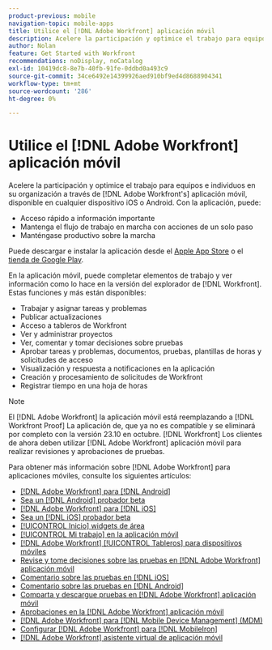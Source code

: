 ```yaml
---
product-previous: mobile
navigation-topic: mobile-apps
title: Utilice el [!DNL Adobe Workfront] aplicación móvil
description: Acelere la participación y optimice el trabajo para equipos e individuos en su organización a través de [!DNL Adobe Workfront's] aplicación móvil, disponible en cualquier dispositivo iOS o Android.
author: Nolan
feature: Get Started with Workfront
recommendations: noDisplay, noCatalog
exl-id: 10419dc8-8e7b-40fb-91fe-0ddbd0a493c9
source-git-commit: 34ce6492e14399926aed910bf9ed4d8688904341
workflow-type: tm+mt
source-wordcount: '286'
ht-degree: 0%

---
```


# Utilice el [!DNL Adobe Workfront] aplicación móvil

Acelere la participación y optimice el trabajo para equipos e individuos en su organización a través de [!DNL Adobe Workfront's] aplicación móvil, disponible en cualquier dispositivo iOS o Android. Con la aplicación, puede:

* Acceso rápido a información importante
* Mantenga el flujo de trabajo en marcha con acciones de un solo paso
* Manténgase productivo sobre la marcha

Puede descargar e instalar la aplicación desde el [Apple App Store](https://apps.apple.com/us/app/adobe-workfront/id1033282981) o el [tienda de Google Play](https://play.google.com/store/apps/details?id=com.workfront.android.aware).

En la aplicación móvil, puede completar elementos de trabajo y ver información como lo hace en la versión del explorador de [!DNL Workfront]. Estas funciones y más están disponibles:

* Trabajar y asignar tareas y problemas
* Publicar actualizaciones
* Acceso a tableros de Workfront
* Ver y administrar proyectos
* Ver, comentar y tomar decisiones sobre pruebas
* Aprobar tareas y problemas, documentos, pruebas, plantillas de horas y solicitudes de acceso
* Visualización y respuesta a notificaciones en la aplicación
* Creación y procesamiento de solicitudes de Workfront
* Registrar tiempo en una hoja de horas

>[!NOTE]
>
>El [!DNL Adobe Workfront] la aplicación móvil está reemplazando a [!DNL Workfront Proof] La aplicación de, que ya no es compatible y se eliminará por completo con la versión 23.10 en octubre. [!DNL Workfront] Los clientes de ahora deben utilizar [!DNL Adobe Workfront] aplicación móvil para realizar revisiones y aprobaciones de pruebas.

Para obtener más información sobre [!DNL Adobe Workfront] para aplicaciones móviles, consulte los siguientes artículos:

* [[!DNL Adobe Workfront] para [!DNL Android]](../../../workfront-basics/mobile-apps/using-the-workfront-mobile-app/workfront-for-android.md)
* [Sea un [!DNL Android] probador beta](../../../workfront-basics/mobile-apps/using-the-workfront-mobile-app/android-beta-tester.md)
* [[!DNL Adobe Workfront] para [!DNL iOS]](../../../workfront-basics/mobile-apps/using-the-workfront-mobile-app/workfront-for-ios.md)
* [Sea un [!DNL iOS] probador beta](../../../workfront-basics/mobile-apps/using-the-workfront-mobile-app/ios-beta-tester.md)
* [[!UICONTROL Inicio] widgets de área](../../../workfront-basics/mobile-apps/using-the-workfront-mobile-app/home-area-widgets-mobile.md)
* [[!UICONTROL Mi trabajo] en la aplicación móvil](../../../workfront-basics/mobile-apps/using-the-workfront-mobile-app/my-work-section-mobile.md)
* [[!DNL Adobe Workfront] [!UICONTROL Tableros] para dispositivos móviles](/help/quicksilver/workfront-basics/mobile-apps/using-the-workfront-mobile-app/mobile-boards.md)
* [Revise y tome decisiones sobre las pruebas en [!DNL Adobe Workfront] aplicación móvil](../../../workfront-basics/mobile-apps/using-the-workfront-mobile-app/work-with-proofs-in-mobile-app.md)
* [Comentario sobre las pruebas en [!DNL iOS]](../../../workfront-basics/mobile-apps/using-the-workfront-mobile-app/comment-on-proofs-ios.md)
* [Comentario sobre las pruebas en [!DNL Android]](../../../workfront-basics/mobile-apps/using-the-workfront-mobile-app/comment-on-proofs-android.md)
* [Comparta y descargue pruebas en [!DNL Adobe Workfront] aplicación móvil](../../../workfront-basics/mobile-apps/using-the-workfront-mobile-app/share-proofs-mobile.md)
* [Aprobaciones en la [!DNL Adobe Workfront] aplicación móvil](../../../workfront-basics/mobile-apps/using-the-workfront-mobile-app/approvals-in-mobile-app.md)
* [[!DNL Adobe Workfront] para [!DNL Mobile Device Management] (MDM)](../../../workfront-basics/mobile-apps/using-the-workfront-mobile-app/wf-mdm.md)
* [Configurar [!DNL Adobe Workfront] para [!DNL MobileIron]](../../../workfront-basics/mobile-apps/using-the-workfront-mobile-app/wf-mobileiron-configs.md)
* [[!DNL Adobe Workfront] asistente virtual de aplicación móvil](../../../workfront-basics/mobile-apps/using-the-workfront-mobile-app/wf-mobile-virtual-assistant.md)

